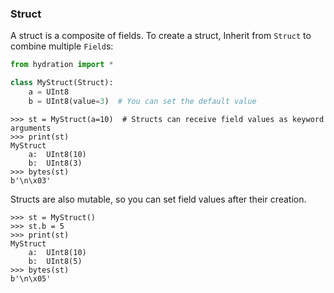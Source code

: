 ### Struct
A struct is a composite of fields. 
To create a struct, Inherit from `Struct` to combine multiple `Field`s:
```python
from hydration import *

class MyStruct(Struct):
    a = UInt8
    b = UInt8(value=3)  # You can set the default value
```

```pycon
>>> st = MyStruct(a=10)  # Structs can receive field values as keyword arguments
>>> print(st) 
MyStruct
    a:	UInt8(10)
    b:	UInt8(3)
>>> bytes(st)
b'\n\x03'
```
Structs are also mutable, so you can set field values after their creation.
```pycon
>>> st = MyStruct()
>>> st.b = 5
>>> print(st)
MyStruct
    a:	UInt8(10)
    b:	UInt8(5)
>>> bytes(st)
b'\n\x05'
```